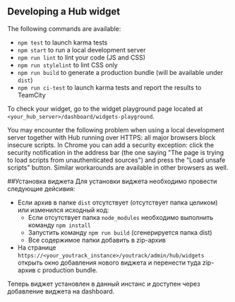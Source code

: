 ## Developing a Hub widget
The following commands are available:

  - `npm test` to launch karma tests
  - `npm start` to run a local development server
  - `npm run lint` to lint your code (JS and CSS)
  - `npm run stylelint` to lint CSS only
  - `npm run build` to generate a production bundle (will be available under `dist`)
  - `npm run ci-test` to launch karma tests and report the results to TeamCity

To check your widget, go to the widget playground page located at `<your_hub_server>/dashboard/widgets-playground`.

You may encounter the following problem when using a local development server together with Hub running over HTTPS: all major browsers block insecure scripts. 
In Chrome you can add a security exception: click the security notification in the address bar (the one saying "The page is trying to load scripts from unauthenticated sources") and 
press the "Load unsafe scripts" button. Similar workarounds are available in other browsers as well.

##Установка виджета
Для установки виджета необходимо провести следующие дейсивия:
 - Если архив в папке `dist` отсутствует (отсутствует папка целиком) или изменился исходный код:
    - Если отсутствует папка `node_modules` необходимо выполнить команду `npm install`
    - Запустить команду `npm run build` (сгенерируется папка dist)
    - Все содержимое папки добавить в zip-архив
 - На странице `https://<your_youtrack_instance>/youtrack/admin/hub/widgets` открыть окно добавления нового виджета и перенести туда zip-архив с production bundle.
 
 Теперь виджет установлен в данный инстанс и доступен через добавление виджета на dashboard.
